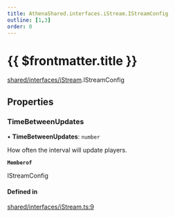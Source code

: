 ```yaml
---
title: AthenaShared.interfaces.iStream.IStreamConfig
outline: [1,3]
order: 0
---
```


# {{ $frontmatter.title }}


[shared/interfaces/iStream](../modules/shared_interfaces_iStream.md).IStreamConfig

## Properties

### TimeBetweenUpdates

• **TimeBetweenUpdates**: `number`

How often the interval will update players.

**`Memberof`**

IStreamConfig

#### Defined in

[shared/interfaces/iStream.ts:9](https://github.com/Stuyk/altv-athena/blob/6013452/src/core/shared/interfaces/iStream.ts#L9)
